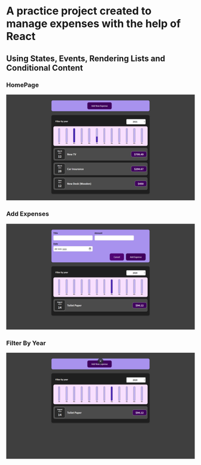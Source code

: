 # A practice project created to manage expenses with the help of React

## Using States, Events, Rendering Lists and Conditional Content

### HomePage

![alt text](https://github.com/aaryen-dsouza/Expenses-Manager/blob/main/public/FrontPage.png)

### Add Expenses

![alt text](https://github.com/aaryen-dsouza/Expenses-Manager/blob/main/public/AddExpense.png)

### Filter By Year

![alt text](https://github.com/aaryen-dsouza/Expenses-Manager/blob/main/public/Filter.png)
